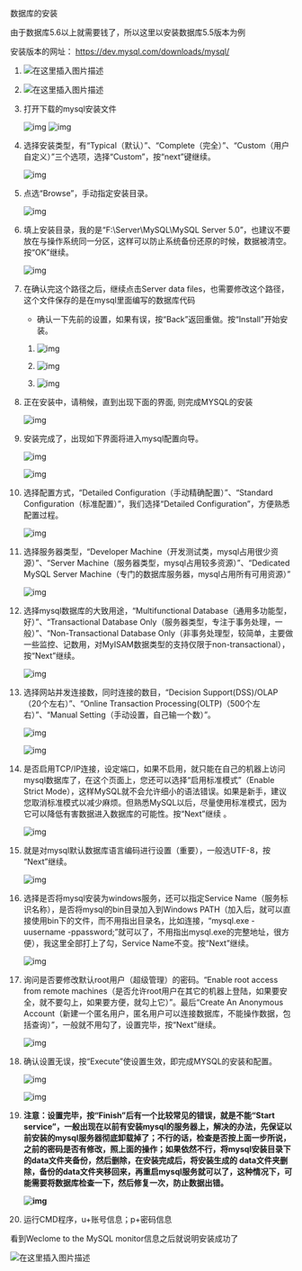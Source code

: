 数据库的安装

由于数据库5.6以上就需要钱了，所以这里以安装数据库5.5版本为例

安装版本的网址： https://dev.mysql.com/downloads/mysql/

1. ![在这里插入图片描述](https://img-blog.csdnimg.cn/20200112181502622.png)

2. ![在这里插入图片描述](https://img-blog.csdnimg.cn/20200112181518911.png)

3. 打开下载的mysql安装文件

    ![img](https://img2018.cnblogs.com/blog/1419534/201910/1419534-20191019152705438-627374716.png)     ![img](https://img2018.cnblogs.com/blog/1419534/201910/1419534-20191019152728102-738978444.png)

4. 选择安装类型，有“Typical（默认）”、“Complete（完全）”、“Custom（用户自定义）”三个选项，选择“Custom”，按“next”键继续。

   ![img](https://img2018.cnblogs.com/blog/1419534/201910/1419534-20191019152813724-237006237.png)

5. 点选“Browse”，手动指定安装目录。

   ![img](https://img2018.cnblogs.com/blog/1419534/201910/1419534-20191019152838728-825507385.png)

6. 填上安装目录，我的是“F:\Server\MySQL\MySQL Server 5.0”，也建议不要放在与操作系统同一分区，这样可以防止系统备份还原的时候，数据被清空。按“OK”继续。

   ![img](https://img2018.cnblogs.com/blog/1419534/201910/1419534-20191019152854550-693179136.png)

7. 在确认完这个路径之后，继续点击Server data files，也需要修改这个路径，这个文件保存的是在mysql里面编写的数据库代码

   - 确认一下先前的设置，如果有误，按“Back”返回重做。按“Install”开始安装。

   1. ![img](https://img2018.cnblogs.com/blog/1419534/201910/1419534-20191019153042566-680033406.png)

   2. ![img](https://img2018.cnblogs.com/blog/1419534/201910/1419534-20191019153053526-561170312.png)

   3. ![img](https://img2018.cnblogs.com/blog/1419534/201910/1419534-20191019153059866-743042211.png)

8. 正在安装中，请稍候，直到出现下面的界面, 则完成MYSQL的安装

   ![img](https://img2018.cnblogs.com/blog/1419534/201910/1419534-20191019153114862-341001343.png)

    

9. 安装完成了，出现如下界面将进入mysql配置向导。

   ![img](https://img2018.cnblogs.com/blog/1419534/201910/1419534-20191019153203704-927523552.png)

    

    ![img](https://img2018.cnblogs.com/blog/1419534/201910/1419534-20191019153208621-592736990.png)

10. 选择配置方式，“Detailed Configuration（手动精确配置）”、“Standard Configuration（标准配置）”，我们选择“Detailed Configuration”，方便熟悉配置过程。

    ![img](https://img2018.cnblogs.com/blog/1419534/201910/1419534-20191019153222800-1171436475.png)

     

11. 选择服务器类型，“Developer Machine（开发测试类，mysql占用很少资源）”、“Server Machine（服务器类型，mysql占用较多资源）”、“Dedicated MySQL Server Machine（专门的数据库服务器，mysql占用所有可用资源）” 

     ![img](https://img2018.cnblogs.com/blog/1419534/201910/1419534-20191019153237847-1876080548.png)

12. 选择mysql数据库的大致用途，“Multifunctional Database（通用多功能型，好）”、“Transactional Database Only（服务器类型，专注于事务处理，一般）”、“Non-Transactional Database Only（非事务处理型，较简单，主要做一些监控、记数用，对MyISAM数据类型的支持仅限于non-transactional），按“Next”继续。

     ![img](https://img2018.cnblogs.com/blog/1419534/201910/1419534-20191019153250457-2142538102.png)

      

      

13. 选择网站并发连接数，同时连接的数目，“Decision Support(DSS)/OLAP（20个左右）”、“Online Transaction Processing(OLTP)（500个左右）”、“Manual Setting（手动设置，自己输一个数）”。 

     ![img](https://img2018.cnblogs.com/blog/1419534/201910/1419534-20191019153302865-1049904564.png)

      

      ![img](https://img2018.cnblogs.com/blog/1419534/201910/1419534-20191019153306464-597119127.png)

14. 是否启用TCP/IP连接，设定端口，如果不启用，就只能在自己的机器上访问mysql数据库了，在这个页面上，您还可以选择“启用标准模式”（Enable Strict Mode），这样MySQL就不会允许细小的语法错误。如果是新手，建议您取消标准模式以减少麻烦。但熟悉MySQL以后，尽量使用标准模式，因为它可以降低有害数据进入数据库的可能性。按“Next”继续 。

     ![img](https://img2018.cnblogs.com/blog/1419534/201910/1419534-20191019153320998-1557625021.png)

15. 就是对mysql默认数据库语言编码进行设置（重要），一般选UTF-8，按 “Next”继续。

     ![img](https://img2018.cnblogs.com/blog/1419534/201910/1419534-20191019153332940-421891328.png)

16. 选择是否将mysql安装为windows服务，还可以指定Service Name（服务标识名称），是否将mysql的bin目录加入到Windows PATH（加入后，就可以直接使用bin下的文件，而不用指出目录名，比如连接，“mysql.exe -uusername -ppassword;”就可以了，不用指出mysql.exe的完整地址，很方便），我这里全部打上了勾，Service Name不变。按“Next”继续。

     ![img](https://img2018.cnblogs.com/blog/1419534/201910/1419534-20191019153343734-1925401088.png)

17. 询问是否要修改默认root用户（超级管理）的密码。“Enable root access from remote machines（是否允许root用户在其它的机器上登陆，如果要安全，就不要勾上，如果要方便，就勾上它）”。最后“Create An Anonymous Account（新建一个匿名用户，匿名用户可以连接数据库，不能操作数据，包括查询）”，一般就不用勾了，设置完毕，按“Next”继续。

     ![img](https://img2018.cnblogs.com/blog/1419534/201910/1419534-20191019153354929-1264932943.png)

18. 确认设置无误，按“Execute”使设置生效，即完成MYSQL的安装和配置。

     ![img](https://img2018.cnblogs.com/blog/1419534/201910/1419534-20191019153411103-410226874.png)

      

      ![img](https://img2018.cnblogs.com/blog/1419534/201910/1419534-20191019153415129-261117728.png)

19. **注意：设置完毕，按“Finish”后有一个比较常见的错误，就是不能“Start service”，一般出现在以前有安装mysql的服务器上，解决的办法，先保证以前安装的mysql服务器彻底卸载掉了；不行的话，检查是否按上面一步所说，之前的密码是否有修改，照上面的操作；如果依然不行，将mysql安装目录下的data文件夹备份，然后删除，在安装完成后，将安装生成的 data文件夹删除，备份的data文件夹移回来，再重启mysql服务就可以了，这种情况下，可能需要将数据库检查一下，然后修复一次，防止数据出错。**

     **![img](https://img2018.cnblogs.com/blog/1419534/201910/1419534-20191019153431013-806476698.png)**

20. 运行CMD程序，u+账号信息；p+密码信息

看到Weclome to the MySQL monitor信息之后就说明安装成功了

![在这里插入图片描述](https://img-blog.csdnimg.cn/20200112181219419.png?x-oss-process=image/watermark,type_ZmFuZ3poZW5naGVpdGk,shadow_10,text_aHR0cHM6Ly9ibG9nLmNzZG4ubmV0L3FxXzQ0MjU3Mzgz,size_16,color_FFFFFF,t_70)